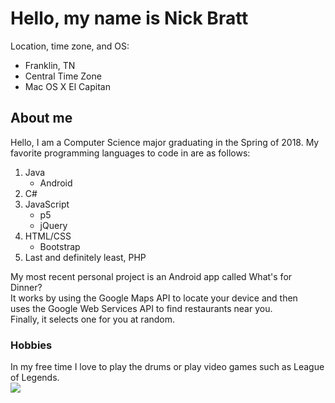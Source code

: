 # Hello, my name is Nick Bratt

  Location, time zone, and OS: 
  * Franklin, TN
  * Central Time Zone
  * Mac OS X El Capitan 
  
## About me
  Hello, I am a Computer Science major graduating in the Spring of 2018.
  My favorite programming languages to code in are as follows: 
  1. Java 
      * Android
  2. C#
  3. JavaScript
      * p5
      * jQuery
  4. HTML/CSS
      * Bootstrap
  5. Last and definitely least, PHP
  
  My most recent personal project is an Android app called What's for Dinner?  
  It works by using the Google Maps API to locate your device and then  
  uses the Google Web Services API to find restaurants near you.  
  Finally, it selects one for you at random. 
  
### Hobbies
  In my free time I love to play the drums or play video games such as League of Legends.  
  ![](https://github.com/NickBratt/ResponsiveWebDesign/tree/master/Lewis/drums.jpg?raw=true)
